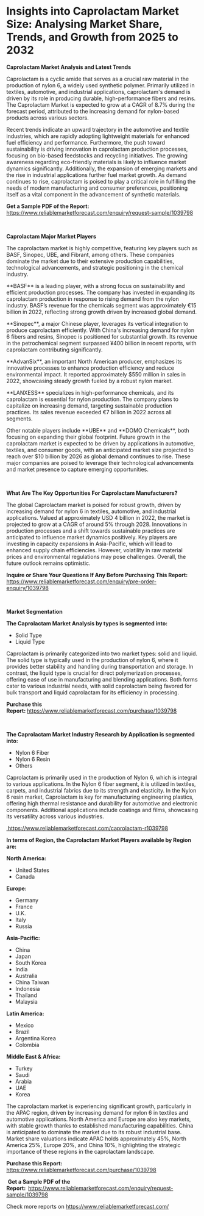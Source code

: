 <p><h1>Insights into Caprolactam Market Size: Analysing Market Share, Trends, and Growth from 2025 to 2032</h1></p><p><strong>Caprolactam Market Analysis and Latest Trends</strong></p>
<p><p>Caprolactam is a cyclic amide that serves as a crucial raw material in the production of nylon 6, a widely used synthetic polymer. Primarily utilized in textiles, automotive, and industrial applications, caprolactam's demand is driven by its role in producing durable, high-performance fibers and resins. The Caprolactam Market is expected to grow at a CAGR of 8.7% during the forecast period, attributed to the increasing demand for nylon-based products across various sectors. </p><p>Recent trends indicate an upward trajectory in the automotive and textile industries, which are rapidly adopting lightweight materials for enhanced fuel efficiency and performance. Furthermore, the push toward sustainability is driving innovation in caprolactam production processes, focusing on bio-based feedstocks and recycling initiatives. The growing awareness regarding eco-friendly materials is likely to influence market dynamics significantly. Additionally, the expansion of emerging markets and the rise in industrial applications further fuel market growth. As demand continues to rise, caprolactam is poised to play a critical role in fulfilling the needs of modern manufacturing and consumer preferences, positioning itself as a vital component in the advancement of synthetic materials.</p></p>
<p><strong>Get a Sample PDF of the Report:&nbsp;</strong> <a href="https://www.reliablemarketforecast.com/enquiry/request-sample/1039798?utm_campaign=1167&utm_medium=2&utm_source=Github&utm_content=ia&utm_term=30012025&utm_id=caprolactam">https://www.reliablemarketforecast.com/enquiry/request-sample/1039798</a></p>
<p>&nbsp;</p>
<p><strong>Caprolactam Major Market Players</strong></p>
<p><p>The caprolactam market is highly competitive, featuring key players such as BASF, Sinopec, UBE, and Fibrant, among others. These companies dominate the market due to their extensive production capabilities, technological advancements, and strategic positioning in the chemical industry.</p><p>**BASF** is a leading player, with a strong focus on sustainability and efficient production processes. The company has invested in expanding its caprolactam production in response to rising demand from the nylon industry. BASF’s revenue for the chemicals segment was approximately €15 billion in 2022, reflecting strong growth driven by increased global demand.</p><p>**Sinopec**, a major Chinese player, leverages its vertical integration to produce caprolactam efficiently. With China's increasing demand for nylon 6 fibers and resins, Sinopec is positioned for substantial growth. Its revenue in the petrochemical segment surpassed ¥400 billion in recent reports, with caprolactam contributing significantly.</p><p>**AdvanSix**, an important North American producer, emphasizes its innovative processes to enhance production efficiency and reduce environmental impact. It reported approximately $550 million in sales in 2022, showcasing steady growth fueled by a robust nylon market.</p><p>**LANXESS** specializes in high-performance chemicals, and its caprolactam is essential for nylon production. The company plans to capitalize on increasing demand, targeting sustainable production practices. Its sales revenue exceeded €7 billion in 2022 across all segments.</p><p>Other notable players include **UBE** and **DOMO Chemicals**, both focusing on expanding their global footprint. Future growth in the caprolactam market is expected to be driven by applications in automotive, textiles, and consumer goods, with an anticipated market size projected to reach over $10 billion by 2026 as global demand continues to rise. These major companies are poised to leverage their technological advancements and market presence to capture emerging opportunities.</p></p>
<p>&nbsp;</p>
<p><strong>What Are The Key Opportunities For Caprolactam Manufacturers?</strong></p>
<p><p>The global Caprolactam market is poised for robust growth, driven by increasing demand for nylon 6 in textiles, automotive, and industrial applications. Valued at approximately USD 4 billion in 2022, the market is projected to grow at a CAGR of around 5% through 2028. Innovations in production processes and a shift towards sustainable practices are anticipated to influence market dynamics positively. Key players are investing in capacity expansions in Asia-Pacific, which will lead to enhanced supply chain efficiencies. However, volatility in raw material prices and environmental regulations may pose challenges. Overall, the future outlook remains optimistic.</p></p>
<p><strong>Inquire or Share Your Questions If Any Before Purchasing This Report:</strong> <a href="https://www.reliablemarketforecast.com/enquiry/pre-order-enquiry/1039798?utm_campaign=1167&utm_medium=2&utm_source=Github&utm_content=ia&utm_term=30012025&utm_id=caprolactam">https://www.reliablemarketforecast.com/enquiry/pre-order-enquiry/1039798</a></p>
<p>&nbsp;</p>
<p><strong>Market Segmentation</strong></p>
<p><strong>The Caprolactam Market Analysis by types is segmented into:</strong></p>
<p><ul><li>Solid Type</li><li>Liquid Type</li></ul></p>
<p><p>Caprolactam is primarily categorized into two market types: solid and liquid. The solid type is typically used in the production of nylon 6, where it provides better stability and handling during transportation and storage. In contrast, the liquid type is crucial for direct polymerization processes, offering ease of use in manufacturing and blending applications. Both forms cater to various industrial needs, with solid caprolactam being favored for bulk transport and liquid caprolactam for its efficiency in processing.</p></p>
<p><strong>Purchase this Report:&nbsp;</strong><a href="https://www.reliablemarketforecast.com/purchase/1039798?utm_campaign=1167&utm_medium=2&utm_source=Github&utm_content=ia&utm_term=30012025&utm_id=caprolactam">https://www.reliablemarketforecast.com/purchase/1039798</a></p>
<p>&nbsp;</p>
<p><strong>The Caprolactam Market Industry Research by Application is segmented into:</strong></p>
<p><ul><li>Nylon 6 Fiber</li><li>Nylon 6 Resin</li><li>Others</li></ul></p>
<p><p>Caprolactam is primarily used in the production of Nylon 6, which is integral to various applications. In the Nylon 6 fiber segment, it is utilized in textiles, carpets, and industrial fabrics due to its strength and elasticity. In the Nylon 6 resin market, Caprolactam is key for manufacturing engineering plastics, offering high thermal resistance and durability for automotive and electronic components. Additional applications include coatings and films, showcasing its versatility across various industries.</p></p>
<p><a href="https://www.reliablemarketforecast.com/caprolactam-r1039798?utm_campaign=1167&utm_medium=2&utm_source=Github&utm_content=ia&utm_term=30012025&utm_id=caprolactam">&nbsp;https://www.reliablemarketforecast.com/caprolactam-r1039798</a></p>
<p><strong>In terms of Region, the Caprolactam Market Players available by Region are:</strong></p>
<p>
    <p> <strong> North America: </strong>
        <ul>
            <li>United States</li>
            <li>Canada</li>
        </ul>
        </p> 
    <p> <strong> Europe: </strong>
        <ul>
            <li>Germany</li>
            <li>France</li>
            <li>U.K.</li>
            <li>Italy</li>
            <li>Russia</li>
        </ul>
        </p> 
    <p> <strong> Asia-Pacific: </strong>
        <ul>
            <li>China</li>
            <li>Japan</li>
            <li>South Korea</li>
            <li>India</li>
            <li>Australia</li>
            <li>China Taiwan</li>
            <li>Indonesia</li>
            <li>Thailand</li>
            <li>Malaysia</li>
        </ul>
        </p> 
    <p> <strong> Latin America: </strong>
        <ul>
            <li>Mexico</li>
            <li>Brazil</li>
            <li>Argentina Korea</li>
            <li>Colombia</li>
        </ul>
        </p> 
    <p> <strong> Middle East & Africa: </strong>
        <ul>
            <li>Turkey</li>
            <li>Saudi</li>
            <li>Arabia</li>
            <li>UAE</li>
            <li>Korea</li>
        </ul>
    </p>
    </p>
<p><p>The caprolactam market is experiencing significant growth, particularly in the APAC region, driven by increasing demand for nylon 6 in textiles and automotive applications. North America and Europe are also key markets, with stable growth thanks to established manufacturing capabilities. China is anticipated to dominate the market due to its robust industrial base. Market share valuations indicate APAC holds approximately 45%, North America 25%, Europe 20%, and China 10%, highlighting the strategic importance of these regions in the caprolactam landscape.</p></p>
<p><strong>Purchase this Report: </strong><a href="https://www.reliablemarketforecast.com/purchase/1039798?utm_campaign=1167&utm_medium=2&utm_source=Github&utm_content=ia&utm_term=30012025&utm_id=caprolactam">https://www.reliablemarketforecast.com/purchase/1039798</a></p>
<p>&nbsp;<strong>Get a Sample PDF of the Report:&nbsp;&nbsp;</strong><a href="https://www.reliablemarketforecast.com/enquiry/request-sample/1039798?utm_campaign=1167&utm_medium=2&utm_source=Github&utm_content=ia&utm_term=30012025&utm_id=caprolactam">https://www.reliablemarketforecast.com/enquiry/request-sample/1039798</a></p>
<p><strong></strong></p>
<p>Check more reports on <a href="https://www.reliablemarketforecast.com/?utm_campaign=1167&utm_medium=2&utm_source=Github&utm_content=ia&utm_term=30012025&utm_id=caprolactam">https://www.reliablemarketforecast.com/</a></p>